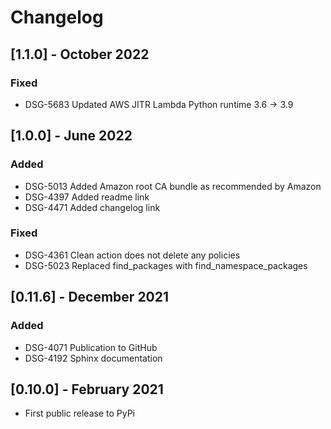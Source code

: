 # Changelog

## [1.1.0] - October 2022

### Fixed
- DSG-5683 Updated AWS JITR Lambda Python runtime 3.6 -> 3.9

## [1.0.0] - June 2022

### Added
- DSG-5013 Added Amazon root CA bundle as recommended by Amazon
- DSG-4397 Added readme link
- DSG-4471 Added changelog link

### Fixed
- DSG-4361 Clean action does not delete any policies
- DSG-5023 Replaced find_packages with find_namespace_packages

## [0.11.6] - December 2021

### Added
- DSG-4071 Publication to GitHub
- DSG-4192 Sphinx documentation

## [0.10.0] - February 2021
- First public release to PyPi
